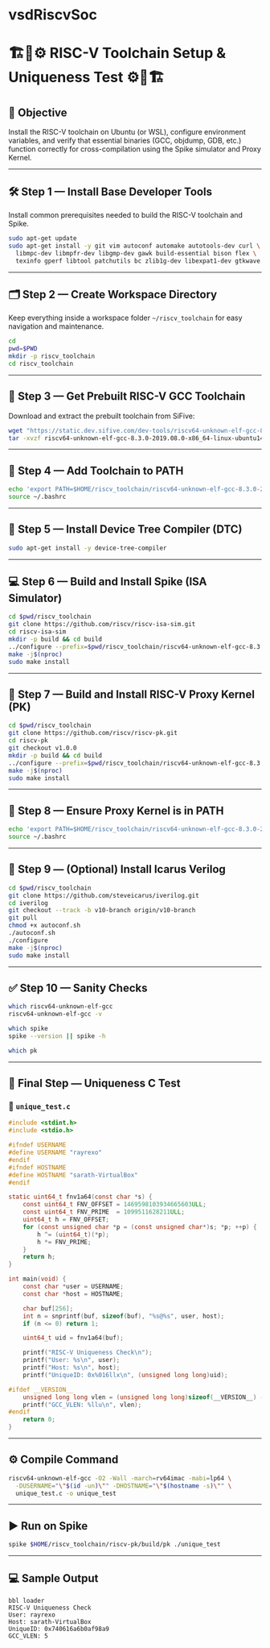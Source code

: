 # vsdRiscvSoc
# 🏗️🔧⚙️ RISC-V Toolchain Setup & Uniqueness Test ⚙️🔧🏗️

## 🎯 Objective

Install the RISC-V toolchain on Ubuntu (or WSL), configure environment variables, and verify that essential binaries (GCC, objdump, GDB, etc.) function correctly for cross-compilation using the Spike simulator and Proxy Kernel.

---

## 🛠️ Step 1 — Install Base Developer Tools

Install common prerequisites needed to build the RISC-V toolchain and Spike.

```bash
sudo apt-get update
sudo apt-get install -y git vim autoconf automake autotools-dev curl \
  libmpc-dev libmpfr-dev libgmp-dev gawk build-essential bison flex \
  texinfo gperf libtool patchutils bc zlib1g-dev libexpat1-dev gtkwave
```

---

## 🗂️ Step 2 — Create Workspace Directory

Keep everything inside a workspace folder `~/riscv_toolchain` for easy navigation and maintenance.

```bash
cd
pwd=$PWD
mkdir -p riscv_toolchain
cd riscv_toolchain
```

---

## 📅 Step 3 — Get Prebuilt RISC-V GCC Toolchain

Download and extract the prebuilt toolchain from SiFive:

```bash
wget "https://static.dev.sifive.com/dev-tools/riscv64-unknown-elf-gcc-8.3.0-2019.08.0-x86_64-linux-ubuntu14.tar.gz"
tar -xvzf riscv64-unknown-elf-gcc-8.3.0-2019.08.0-x86_64-linux-ubuntu14.tar.gz
```

---

## 🔗 Step 4 — Add Toolchain to PATH

```bash
echo 'export PATH=$HOME/riscv_toolchain/riscv64-unknown-elf-gcc-8.3.0-2019.08.0-x86_64-linux-ubuntu14/bin:$PATH' >> ~/.bashrc
source ~/.bashrc
```

---

## 🧬 Step 5 — Install Device Tree Compiler (DTC)

```bash
sudo apt-get install -y device-tree-compiler
```

---

## 💻 Step 6 — Build and Install Spike (ISA Simulator)

```bash
cd $pwd/riscv_toolchain
git clone https://github.com/riscv/riscv-isa-sim.git
cd riscv-isa-sim
mkdir -p build && cd build
../configure --prefix=$pwd/riscv_toolchain/riscv64-unknown-elf-gcc-8.3.0-2019.08.0-x86_64-linux-ubuntu14
make -j$(nproc)
sudo make install
```

---

## 🧹 Step 7 — Build and Install RISC-V Proxy Kernel (PK)

```bash
cd $pwd/riscv_toolchain
git clone https://github.com/riscv/riscv-pk.git
cd riscv-pk
git checkout v1.0.0
mkdir -p build && cd build
../configure --prefix=$pwd/riscv_toolchain/riscv64-unknown-elf-gcc-8.3.0-2019.08.0-x86_64-linux-ubuntu14 --host=riscv64-unknown-elf
make -j$(nproc)
sudo make install
```

---

## 🛃️ Step 8 — Ensure Proxy Kernel is in PATH

```bash
echo 'export PATH=$HOME/riscv_toolchain/riscv64-unknown-elf-gcc-8.3.0-2019.08.0-x86_64-linux-ubuntu14/riscv64-unknown-elf/bin:$PATH' >> ~/.bashrc
source ~/.bashrc
```

---

## 🔬 Step 9 — (Optional) Install Icarus Verilog

```bash
cd $pwd/riscv_toolchain
git clone https://github.com/steveicarus/iverilog.git
cd iverilog
git checkout --track -b v10-branch origin/v10-branch
git pull
chmod +x autoconf.sh
./autoconf.sh
./configure
make -j$(nproc)
sudo make install
```

---

## ✅ Step 10 — Sanity Checks

```bash
which riscv64-unknown-elf-gcc
riscv64-unknown-elf-gcc -v

which spike
spike --version || spike -h

which pk
```

---

## 🧲 Final Step — Uniqueness C Test

### 📄 `unique_test.c`

```c
#include <stdint.h>
#include <stdio.h>

#ifndef USERNAME
#define USERNAME "rayrexo"
#endif
#ifndef HOSTNAME
#define HOSTNAME "sarath-VirtualBox"
#endif

static uint64_t fnv1a64(const char *s) {
    const uint64_t FNV_OFFSET = 1469598103934665603ULL;
    const uint64_t FNV_PRIME  = 1099511628211ULL;
    uint64_t h = FNV_OFFSET;
    for (const unsigned char *p = (const unsigned char*)s; *p; ++p) {
        h ^= (uint64_t)(*p);
        h *= FNV_PRIME;
    }
    return h;
}

int main(void) {
    const char *user = USERNAME;
    const char *host = HOSTNAME;

    char buf[256];
    int n = snprintf(buf, sizeof(buf), "%s@%s", user, host);
    if (n <= 0) return 1;

    uint64_t uid = fnv1a64(buf);

    printf("RISC-V Uniqueness Check\n");
    printf("User: %s\n", user);
    printf("Host: %s\n", host);
    printf("UniqueID: 0x%016llx\n", (unsigned long long)uid);

#ifdef __VERSION__
    unsigned long long vlen = (unsigned long long)sizeof(__VERSION__) - 1;
    printf("GCC_VLEN: %llu\n", vlen);
#endif
    return 0;
}
```

---

## ⚙️ Compile Command

```bash
riscv64-unknown-elf-gcc -O2 -Wall -march=rv64imac -mabi=lp64 \
  -DUSERNAME="\"$(id -un)\"" -DHOSTNAME="\"$(hostname -s)\"" \
  unique_test.c -o unique_test
```

---

## ▶️ Run on Spike

```bash
spike $HOME/riscv_toolchain/riscv-pk/build/pk ./unique_test
```

---

## 💻 Sample Output

```text
bbl loader
RISC-V Uniqueness Check
User: rayrexo
Host: sarath-VirtualBox
UniqueID: 0x740616a6b0af98a9
GCC_VLEN: 5
```
